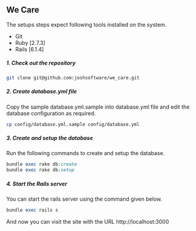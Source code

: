 ## We Care

The setups steps expect following tools installed on the system.

- Git
- Ruby [2.7.3]
- Rails [6.1.4]

##### 1. Check out the repository

```bash
git clone git@github.com:joshsoftware/we_care.git
```

##### 2. Create database.yml file

Copy the sample database.yml.sample into database.yml file and edit the database configuration as required.

```bash
cp config/database.yml.sample config/database.yml
```

##### 3. Create and setup the database

Run the following commands to create and setup the database.

```ruby
bundle exec rake db:create
bundle exec rake db:setup
```

##### 4. Start the Rails server

You can start the rails server using the command given below.

```ruby
bundle exec rails s
```

And now you can visit the site with the URL http://localhost:3000